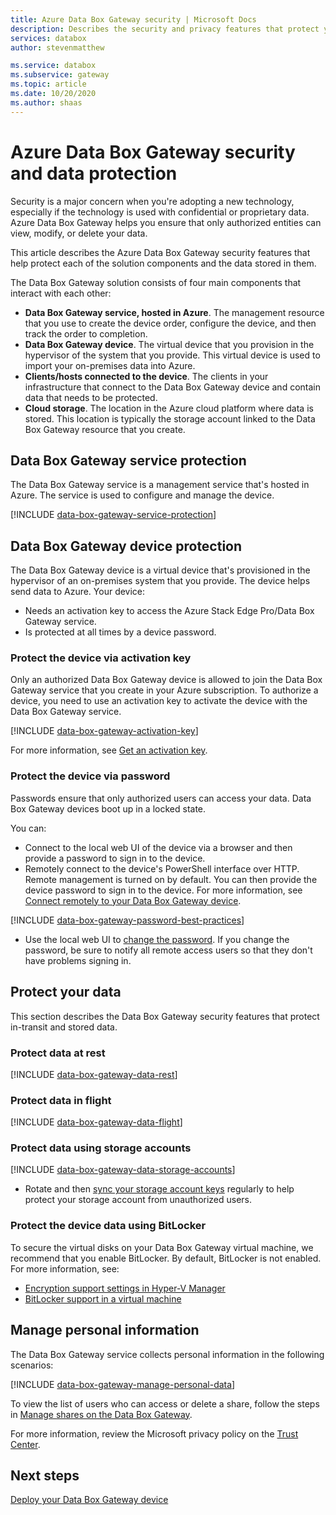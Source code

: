 ```yaml
---
title: Azure Data Box Gateway security | Microsoft Docs
description: Describes the security and privacy features that protect your Azure Data Box Gateway virtual device, service, and data, on-premises and in the cloud.
services: databox
author: stevenmatthew

ms.service: databox
ms.subservice: gateway
ms.topic: article
ms.date: 10/20/2020
ms.author: shaas
---
```


# Azure Data Box Gateway security and data protection

Security is a major concern when you're adopting a new technology, especially if the technology is used with confidential or proprietary data. Azure Data Box Gateway helps you ensure that only authorized entities can view, modify, or delete your data.

This article describes the Azure Data Box Gateway security features that help protect each of the solution components and the data stored in them.

The Data Box Gateway solution consists of four main components that interact with each other:

- **Data Box Gateway service, hosted in Azure**. The management resource that you use to create the device order, configure the device, and then track the order to completion.
- **Data Box Gateway device**. The virtual device that you provision in the hypervisor of the system that you provide. This virtual device is used to import your on-premises data into Azure.
- **Clients/hosts connected to the device**. The clients in your infrastructure that connect to the Data Box Gateway device and contain data that needs to be protected.
- **Cloud storage**. The location in the Azure cloud platform where data is stored. This location is typically the storage account linked to the Data Box Gateway resource that you create.

## Data Box Gateway service protection

The Data Box Gateway service is a management service that's hosted in Azure. The service is used to configure and manage the device.

[!INCLUDE [data-box-gateway-service-protection](../../includes/data-box-gateway-service-protection.md)]

## Data Box Gateway device protection

The Data Box Gateway device is a virtual device that's provisioned in the hypervisor of an on-premises system that you provide. The device helps send data to Azure. Your device:

- Needs an activation key to access the Azure Stack Edge Pro/Data Box Gateway service.
- Is protected at all times by a device password.
<!---  secure boot enabled.
- Runs Windows Defender Device Guard. Device Guard allows you to run only trusted applications that you define in your code integrity policies.-->

### Protect the device via activation key

Only an authorized Data Box Gateway device is allowed to join the Data Box Gateway service that you create in your Azure subscription. To authorize a device, you need to use an activation key to activate the device with the Data Box Gateway service.

[!INCLUDE [data-box-gateway-activation-key](../../includes/data-box-gateway-activation-key.md)]

For more information, see [Get an activation key](data-box-gateway-deploy-prep.md#get-the-activation-key).

### Protect the device via password

Passwords ensure that only authorized users can access your data. Data Box Gateway devices boot up in a locked state.

You can:

- Connect to the local web UI of the device via a browser and then provide a password to sign in to the device.
- Remotely connect to the device's PowerShell interface over HTTP. Remote management is turned on by default. You can then provide the device password to sign in to the device. For more information, see [Connect remotely to your Data Box Gateway device](data-box-gateway-connect-powershell-interface.md#connect-to-the-powershell-interface).

[!INCLUDE [data-box-gateway-password-best-practices](../../includes/data-box-gateway-password-best-practices.md)]
- Use the local web UI to [change the password](data-box-gateway-manage-access-power-connectivity-mode.md#manage-device-access). If you change the password, be sure to notify all remote access users so that they don't have problems signing in.

## Protect your data

This section describes the Data Box Gateway security features that protect in-transit and stored data.

### Protect data at rest

[!INCLUDE [data-box-gateway-data-rest](../../includes/data-box-gateway-data-rest.md)]

### Protect data in flight

[!INCLUDE [data-box-gateway-data-flight](../../includes/data-box-gateway-data-flight.md)]

### Protect data using storage accounts

[!INCLUDE [data-box-gateway-data-storage-accounts](../../includes/data-box-gateway-protect-data-storage-accounts.md)]

- Rotate and then [sync your storage account keys](data-box-gateway-manage-shares.md#sync-storage-keys) regularly to help protect your storage account from unauthorized users.

### Protect the device data using BitLocker

To secure the virtual disks on your Data Box Gateway virtual machine, we recommend that you enable BitLocker. By default, BitLocker is not enabled. For more information, see:

- [Encryption support settings in Hyper-V Manager](/windows-server/virtualization/hyper-v/learn-more/generation-2-virtual-machine-security-settings-for-hyper-v#encryption-support-settings-in-hyper-v-manager)
- [BitLocker support in a virtual machine](https://kb.vmware.com/s/article/2036142)

## Manage personal information

The Data Box Gateway service collects personal information in the following scenarios:

[!INCLUDE [data-box-gateway-manage-personal-data](../../includes/data-box-gateway-manage-personal-data.md)]

To view the list of users who can access or delete a share, follow the steps in [Manage shares on the Data Box Gateway](data-box-gateway-manage-shares.md).

For more information, review the Microsoft privacy policy on the [Trust Center](https://www.microsoft.com/trust-center).

## Next steps

[Deploy your Data Box Gateway device](data-box-gateway-deploy-prep.md)

